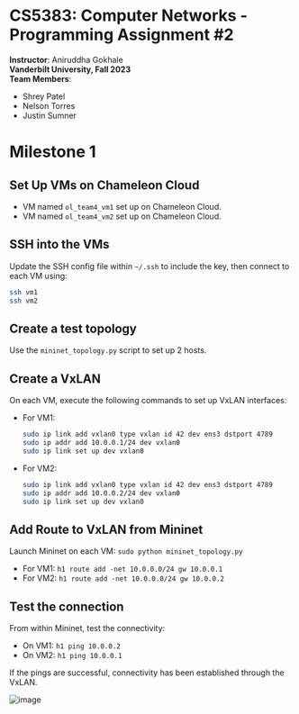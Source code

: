 # CS5383: Computer Networks - Programming Assignment #2

**Instructor**: Aniruddha Gokhale  
**Vanderbilt University, Fall 2023**  
**Team Members**: 
- Shrey Patel
- Nelson Torres
- Justin Sumner

# Milestone 1

## Set Up VMs on Chameleon Cloud
- VM named `ol_team4_vm1` set up on Chameleon Cloud.
- VM named `ol_team4_vm2` set up on Chameleon Cloud.

## SSH into the VMs
Update the SSH config file within `~/.ssh` to include the key, then connect to each VM using:

```bash
ssh vm1
ssh vm2
```

## Create a test topology
Use the `mininet_topology.py` script to set up 2 hosts.

## Create a VxLAN
On each VM, execute the following commands to set up VxLAN interfaces:

- For VM1:
    ```bash
    sudo ip link add vxlan0 type vxlan id 42 dev ens3 dstport 4789
    sudo ip addr add 10.0.0.1/24 dev vxlan0
    sudo ip link set up dev vxlan0
    ```

- For VM2:
    ```bash
    sudo ip link add vxlan0 type vxlan id 42 dev ens3 dstport 4789
    sudo ip addr add 10.0.0.2/24 dev vxlan0
    sudo ip link set up dev vxlan0
    ```

## Add Route to VxLAN from Mininet
Launch Mininet on each VM: `sudo python mininet_topology.py`

- For VM1: `h1 route add -net 10.0.0.0/24 gw 10.0.0.1` 
- For VM2: `h1 route add -net 10.0.0.0/24 gw 10.0.0.2` 

## Test the connection 
From within Mininet, test the connectivity:

- On VM1: `h1 ping 10.0.0.2`
- On VM2: `h1 ping 10.0.0.1`

If the pings are successful, connectivity has been established through the VxLAN.

![image](https://github.com/shreyVanderbilt/cs5283/assets/52799586/3932d34a-981a-4d1c-bd82-c6affd9f36e0)
